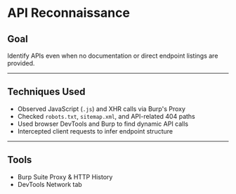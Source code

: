 # API Reconnaissance

## Goal

Identify APIs even when no documentation or direct endpoint listings are provided.

---

## Techniques Used

- Observed JavaScript (`.js`) and XHR calls via Burp's Proxy
- Checked `robots.txt`, `sitemap.xml`, and API-related 404 paths
- Used browser DevTools and Burp to find dynamic API calls
- Intercepted client requests to infer endpoint structure

---

## Tools

- Burp Suite Proxy & HTTP History
- DevTools Network tab


